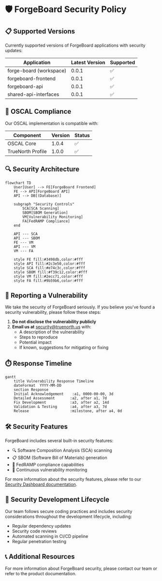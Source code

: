 # 🛡️ ForgeBoard Security Policy

## 📋 Supported Versions

Currently supported versions of ForgeBoard applications with security updates:

| Application             | Latest Version | Supported |
| ----------------------- | -------------- | --------- |
| forge-board (workspace) | 0.0.1          | ✅        |
| forgeboard-frontend     | 0.0.1          | ✅        |
| forgeboard-api          | 0.0.1          | ✅        |
| shared-api-interfaces   | 0.0.1          | ✅        |

## 🔄 OSCAL Compliance

Our OSCAL implementation is compatible with:

| Component         | Version | Status |
| ----------------- | ------- | ------ |
| OSCAL Core        | 1.0.4   | ✅     |
| TrueNorth Profile | 1.0.0   | ✅     |

## 🔍 Security Architecture

```mermaid
flowchart TD
    User[User] --> FE[ForgeBoard Frontend]
    FE --> API[ForgeBoard API]
    API --> DB[(Database)]

    subgraph "Security Controls"
        SCA[SCA Scanning]
        SBOM[SBOM Generation]
        VM[Vulnerability Monitoring]
        FA[FedRAMP Compliance]
    end

    API --- SCA
    API --- SBOM
    FE --- VM
    API --- VM
    VM --- FA

    style FE fill:#3498db,color:#fff
    style API fill:#2c3e50,color:#fff
    style SCA fill:#e74c3c,color:#fff
    style SBOM fill:#f39c12,color:#fff
    style VM fill:#2ecc71,color:#fff
    style FA fill:#9b59b6,color:#fff
```

## 🚨 Reporting a Vulnerability

We take the security of ForgeBoard seriously. If you believe you've found a security vulnerability, please follow these steps:

1. **Do not disclose the vulnerability publicly**
2. **Email us at** [security@truenorth.us](mailto:security@truenorth.us) with:
   - A description of the vulnerability
   - Steps to reproduce
   - Potential impact
   - If known, suggestions for mitigating or fixing

## ⏱️ Response Timeline

```mermaid
gantt
    title Vulnerability Response Timeline
    dateFormat  YYYY-MM-DD
    section Response
    Initial Acknowledgement    :a1, 0000-00-00, 3d
    Detailed Assessment       :a2, after a1, 7d
    Fix Development           :a3, after a2, 14d
    Validation & Testing      :a4, after a3, 7d
    Release                   :milestone, after a4, 0d
```

## 🛠️ Security Features

ForgeBoard includes several built-in security features:

- 🔍 Software Composition Analysis (SCA) scanning
- 📋 SBOM (Software Bill of Materials) generation
- 🏢 FedRAMP compliance capabilities
- 🔄 Continuous vulnerability monitoring

For more information about the security features, please refer to our [Security Dashboard documentation](../forgeboard-frontend/src/app/pages/security-dashboard/security.md).

## 🔄 Security Development Lifecycle

Our team follows secure coding practices and includes security considerations throughout the development lifecycle, including:

- Regular dependency updates
- Security code reviews
- Automated scanning in CI/CD pipeline
- Regular penetration testing

## 📞 Additional Resources

For more information about ForgeBoard security, please contact our team or refer to the product documentation.
